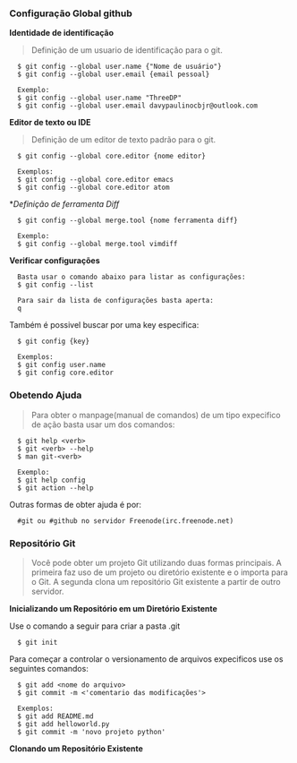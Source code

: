 ### Configuração Global github
> 

**Identidade de identificação**

> Definição de um usuario de identificação para o git.

      $ git config --global user.name {"Nome de usuário"}
      $ git config --global user.email {email pessoal}
      
      Exemplo:
      $ git config --global user.name "ThreeDP"
      $ git config --global user.email davypaulinocbjr@outlook.com
      
      
**Editor de texto ou IDE**

> Definição de um editor de texto padrão para o git.
      
      $ git config --global core.editor {nome editor}
      
      Exemplos:
      $ git config --global core.editor emacs
      $ git config --global core.editor atom
      
**Definição de ferramenta Diff*

      $ git config --global merge.tool {nome ferramenta diff}
      
      Exemplo:
      $ git config --global merge.tool vimdiff

**Verificar configurações**

      Basta usar o comando abaixo para listar as configurações:
      $ git config --list
      
      Para sair da lista de configurações basta aperta:
      q
      
Também é possivel buscar por uma key especifica:

      $ git config {key}
      
      Exemplos:
      $ git config user.name
      $ git config core.editor

### Obetendo Ajuda
> Para obter o manpage(manual de comandos) de um tipo expecifico de ação basta usar um dos comandos:

      $ git help <verb>
      $ git <verb> --help
      $ man git-<verb>
      
      Exemplo:
      $ git help config
      $ git action --help
      
Outras formas de obter ajuda é por:
      
      #git ou #github no servidor Freenode(irc.freenode.net)
      

### Repositório Git
> Você pode obter um projeto Git utilizando duas formas principais. A primeira faz uso de um projeto ou diretório existente e o importa para o Git. A segunda clona um repositório Git existente a partir de outro servidor.

**Inicializando um Repositório em um Diretório Existente**

Use o comando a seguir para criar a pasta .git

      $ git init
      
Para começar a controlar o versionamento de arquivos expecificos use os seguintes comandos:

      $ git add <nome do arquivo>
      $ git commit -m <'comentario das modificações'>
      
      Exemplos:
      $ git add README.md
      $ git add helloworld.py
      $ git commit -m 'novo projeto python'
      
**Clonando um Repositório Existente**

      
